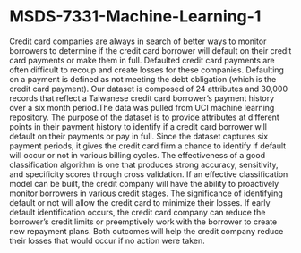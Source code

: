 # MSDS-7331-Machine-Learning-1

Credit card companies are always in search of better ways to monitor borrowers to determine if the credit card borrower will default on their credit card payments or make them in full. Defaulted credit card payments are often difficult to recoup and create losses for these companies. Defaulting on a payment is defined as not meeting the debt obligation (which is the credit card payment). Our dataset is composed of 24 attributes and 30,000 records that reflect a Taiwanese credit card borrower’s payment history over a six month period.The data was pulled from UCI machine learning repository. The purpose of the dataset is to provide attributes at different points in their payment history to identify if a credit card borrower will default on their payments or pay in full. Since the dataset captures six payment periods, it gives the credit card firm a chance to identify if default will occur or not in various billing cycles. The effectiveness of a good classification algorithm is one that produces strong accuracy, sensitivity, and specificity scores through cross validation. If an effective classification model can be built, the credit company will have the ability to proactively monitor borrowers in various credit stages. The significance of identifying default or not will allow the credit card to minimize their losses. If early default identification occurs, the credit card company can reduce the borrower’s credit limits or preemptively work with the borrower to create new repayment plans. Both outcomes will help the credit company reduce their losses that would occur if no action were taken.
